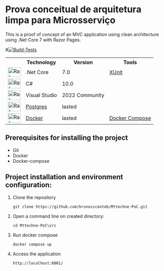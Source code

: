 #  Prova conceitual de arquitetura limpa para Microsserviço

This is a proof of concept of an MVC application using clean architecture using .Net Core 7 with Razor Pages.

#[![Build-Tests](https://github.com/brunovicenteb/Mttechne-PoC/actions/workflows/Build-Test-Coverage.yml/badge.svg?branch=main)](https://github.com/brunovicenteb/Mttechne-PoC/actions/workflows/Build-Test-Coverage.yml)

<table>
  <tr>
    <th></th>
    <th>Technology</th>
    <th>Version</th>
    <th>Tools</th>    
  </tr>
  <tr>
    <td><img align="center" alt="Rafa-Csharp" height="30" width="40" src="https://icongr.am/devicon/dot-net-original.svg?size=40"></td>
    <td>.Net Core</td>
    <td>7.0</td>
    <td><a href="https://xunit.net/">XUnit</a></td>
  </tr>
  <tr>
    <td><img align="center" alt="Rafa-Csharp" height="30" width="40" src="https://icongr.am/devicon/csharp-original.svg?size=40"></td>
    <td>C#</td>
    <td>10.0</td>
    <td></td>
  </tr>    
  <tr>
    <td><img align="center" alt="Rafa-Csharp" height="30" width="40" src="https://icongr.am/devicon/visualstudio-plain.svg?size=40"></td>
    <td>Visual Studio</td>
    <td>2022 Community</td>
    <td></td>
  </tr>    
  <tr>
    <td><img align="center" alt="Rafa-Csharp" height="30" width="40" src="https://icongr.am/devicon/postgresql-original.svg?size=40"></td>
    <td><a href="https://www.postgresql.org/">Postgres</a></td>
    <td>lasted</td>
    <td></td>    
  </tr> 
  <tr>
    <td><img align="center" alt="Rafa-Csharp" height="30" width="40" src="https://icongr.am/devicon/docker-original.svg?size=40"></td>
    <td><a href="https://www.docker.com/">Docker</a></td>
    <td>lasted</td>
    <td><a href="https://docs.docker.com/compose">Docker Compose</a></td>    
  </tr>
</table>

## Prerequisites for installing the project

+ Git
+ Docker
+ Docker-compose

## Project installation and environment configuration:

1. Clone the repository

   `
   git clone https://github.com/brunovicenteb/Mttechne-PoC.git
   `

2. Open a command line on created directory:

   `
   cd Mttechne-PoC\src
   `

4. Run docker compose

   `
   docker compose up
   `
5. Access the application

   `
   http://localhost:8001/
   `